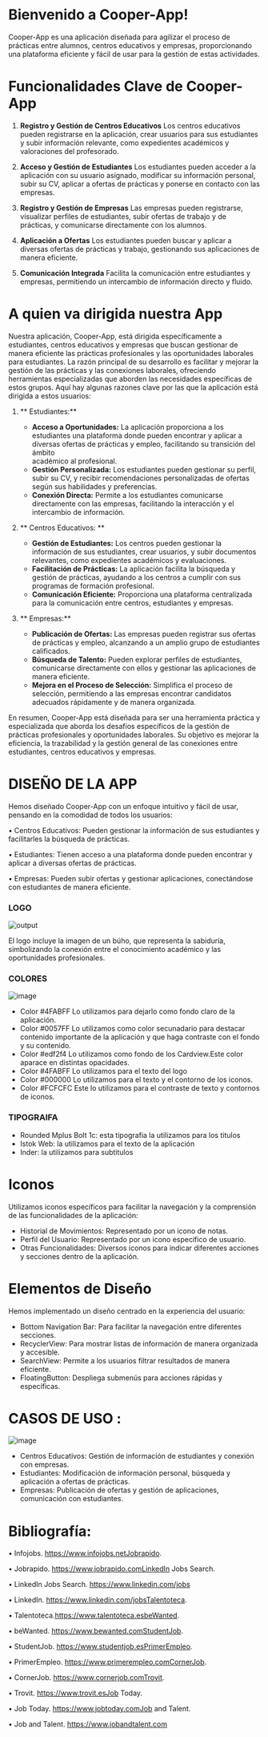 # Bienvenido a Cooper-App!

Cooper-App es una aplicación diseñada para agilizar el proceso de prácticas entre alumnos, centros educativos y empresas, proporcionando una plataforma eficiente y fácil de usar para la gestión de estas actividades.

# Funcionalidades Clave de Cooper-App

 
1. **Registro y Gestión de Centros Educativos**
Los centros educativos pueden registrarse en la aplicación, crear usuarios para sus estudiantes y subir información relevante, como expedientes académicos y valoraciones del profesorado.

2. **Acceso y Gestión de Estudiantes**
Los estudiantes pueden acceder a la aplicación con su usuario asignado, modificar su información personal, subir su CV, aplicar a ofertas de prácticas y ponerse en contacto con las empresas.

3. **Registro y Gestión de Empresas**
Las empresas pueden registrarse, visualizar perfiles de estudiantes, subir ofertas de trabajo y de prácticas, y comunicarse directamente con los alumnos.

4. **Aplicación a Ofertas**
Los estudiantes pueden buscar y aplicar a diversas ofertas de prácticas y trabajo, gestionando sus aplicaciones de manera eficiente.

5. **Comunicación Integrada**
Facilita la comunicación entre estudiantes y empresas, permitiendo un intercambio de información directo y fluido.

# A quien va dirigida nuestra App
Nuestra aplicación, Cooper-App, está dirigida específicamente a estudiantes, centros educativos y empresas que buscan gestionar de manera eficiente las prácticas profesionales y las oportunidades laborales para estudiantes. La razón principal de su desarrollo es facilitar y mejorar la gestión de las prácticas y las conexiones laborales, ofreciendo herramientas especializadas que aborden las necesidades específicas de estos grupos. Aquí hay algunas razones clave por las que la aplicación está dirigida a estos usuarios:

1.  ** Estudiantes:** 
    - **Acceso a Oportunidades:** La aplicación proporciona a los estudiantes una plataforma donde pueden encontrar y aplicar a diversas ofertas de prácticas y empleo, facilitando su transición del ámbito     
        académico al profesional.
    - **Gestión Personalizada:** Los estudiantes pueden gestionar su perfil, subir su CV, y recibir recomendaciones personalizadas de ofertas según sus habilidades y preferencias.
    - **Conexión Directa:** Permite a los estudiantes comunicarse directamente con las empresas, facilitando la interacción y el intercambio de información.
      
2.  ** Centros Educativos: **
    -  **Gestión de Estudiantes:** Los centros pueden gestionar la información de sus estudiantes, crear usuarios, y subir documentos relevantes, como expedientes académicos y evaluaciones.
    -  **Facilitación de Prácticas:** La aplicación facilita la búsqueda y gestión de prácticas, ayudando a los centros a cumplir con sus programas de formación profesional.
    -  **Comunicación Eficiente:** Proporciona una plataforma centralizada para la comunicación entre centros, estudiantes y empresas.

3.  ** Empresas:**
    - **Publicación de Ofertas:** Las empresas pueden registrar sus ofertas de prácticas y empleo, alcanzando a un amplio grupo de estudiantes calificados.
    - **Búsqueda de Talento:** Pueden explorar perfiles de estudiantes, comunicarse directamente con ellos y gestionar las aplicaciones de manera eficiente.
    - **Mejora en el Proceso de Selección:** Simplifica el proceso de selección, permitiendo a las empresas encontrar candidatos adecuados rápidamente y de manera organizada.

En resumen, Cooper-App está diseñada para ser una herramienta práctica y especializada que aborda los desafíos específicos de la gestión de prácticas profesionales y oportunidades laborales. Su objetivo es mejorar la eficiencia, la trazabilidad y la gestión general de las conexiones entre estudiantes, centros educativos y empresas.

# DISEÑO DE LA APP

Hemos diseñado Cooper-App con un enfoque intuitivo y fácil de usar, pensando en la comodidad de todos los usuarios:

•	Centros Educativos: Pueden gestionar la información de sus estudiantes y facilitarles la búsqueda de prácticas.

•	Estudiantes: Tienen acceso a una plataforma donde pueden encontrar y aplicar a diversas ofertas de prácticas.

•	Empresas: Pueden subir ofertas y gestionar aplicaciones, conectándose con estudiantes de manera eficiente.

### LOGO

![output](https://github.com/carloosbravo/tfg-2dam/assets/132547490/7f1372e3-7989-4c43-9612-a6d95fd28122)

El logo incluye la imagen de un búho, que representa la sabiduría, simbolizando la conexión entre el conocimiento académico y las oportunidades profesionales.

### COLORES

![image](https://github.com/carloosbravo/tfg-2dam/assets/132547490/318686d8-86be-46ff-aa56-4b1405fa4ec7)


- Color #4FABFF Lo utilizamos para dejarlo como fondo claro de la aplicación.
- Color #0057FF Lo utilizamos como color secunadario para destacar contenido importante de la aplicación y que haga contraste con el fondo y su contenido.
- Color #edf2f4 Lo utilizamos como fondo de los Cardview.Este color aparace en distintas opacidades. 
- Color #4FABFF Lo utilizamos para el texto del logo
- Color #000000 Lo utilizamos para el texto y el contorno de los iconos.
- Color #FCFCFC Este lo utilizamos para el contraste de texto y contornos de iconos.

### TIPOGRAIFA

- Rounded Mplus Bolt 1c: esta tipografia la utilizamos para los titulos
- Istok Web: la utilizamos para el texto de la aplicación 
- Inder: la utilizamos para subtitulos

# Iconos
  Utilizamos iconos específicos para facilitar la navegación y la comprensión de las funcionalidades de la aplicación:
  
  - Historial de Movimientos: Representado por un icono de notas.
  - Perfil del Usuario: Representado por un icono específico de usuario.
  - Otras Funcionalidades: Diversos iconos para indicar diferentes acciones y secciones dentro de la aplicación.

# Elementos de Diseño
  Hemos implementado un diseño centrado en la experiencia del usuario:
  
  - Bottom Navigation Bar: Para facilitar la navegación entre diferentes secciones.
  - RecyclerView: Para mostrar listas de información de manera  organizada y accesible.
  - SearchView: Permite a los usuarios filtrar resultados de manera eficiente.
  - FloatingButton: Despliega submenús para acciones rápidas y específicas.

# CASOS DE USO :

![image](https://github.com/carloosbravo/tfg-2dam/assets/132547490/e546f86b-bb96-4b4a-9f39-1d4acf1536bf)

- Centros Educativos: Gestión de información de estudiantes y conexión con empresas.
- Estudiantes: Modificación de información personal, búsqueda y aplicación a ofertas de prácticas.
- Empresas: Publicación de ofertas y gestión de aplicaciones, comunicación con estudiantes.

# Bibliografía:

• Infojobs. https://www.infojobs.netJobrapido. 

• Jobrapido. https://www.jobrapido.comLinkedIn Jobs Search. 

• LinkedIn Jobs Search.  https://www.linkedin.com/jobs

• LinkedIn. https://www.linkedin.com/jobsTalentoteca. 

• Talentoteca.https://www.talentoteca.esbeWanted. 

• beWanted. https://www.bewanted.comStudentJob. 

• StudentJob. https://www.studentjob.esPrimerEmpleo. 

• PrimerEmpleo. https://www.primerempleo.comCornerJob.  

• CornerJob. https://www.cornerjob.comTrovit.  

• Trovit. https://www.trovit.esJob Today. 

• Job Today. https://www.jobtoday.comJob and Talent. 

• Job and Talent. https://www.jobandtalent.com
